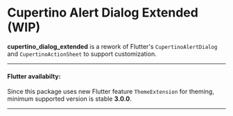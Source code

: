 # Cupertino Alert Dialog Extended (WIP)

**cupertino_dialog_extended** is a rework of Flutter's `CupertinoAlertDialog` and `CupertinoActionSheet` to support customization.

---

#### Flutter availabilty:

Since this package uses new Flutter feature `ThemeExtension` for theming, minimum supported version is stable **3.0.0**.

---